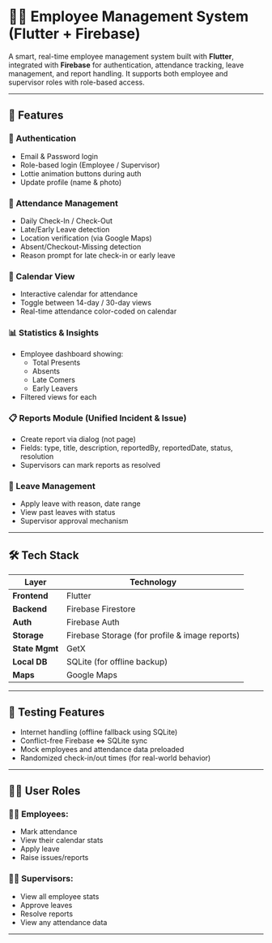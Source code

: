 # 🧑‍💼 Employee Management System (Flutter + Firebase)

A smart, real-time employee management system built with **Flutter**, integrated with **Firebase** for authentication, attendance tracking, leave management, and report handling. It supports both employee and supervisor roles with role-based access.

---

## 📲 Features

### 🔐 Authentication
- Email & Password login
- Role-based login (Employee / Supervisor)
- Lottie animation buttons during auth
- Update profile (name & photo)

### 📆 Attendance Management
- Daily Check-In / Check-Out
- Late/Early Leave detection
- Location verification (via Google Maps)
- Absent/Checkout-Missing detection
- Reason prompt for late check-in or early leave

### 📅 Calendar View
- Interactive calendar for attendance
- Toggle between 14-day / 30-day views
- Real-time attendance color-coded on calendar

### 📊 Statistics & Insights
- Employee dashboard showing:
    - Total Presents
    - Absents
    - Late Comers
    - Early Leavers
- Filtered views for each

### 📋 Reports Module (Unified Incident & Issue)
- Create report via dialog (not page)
- Fields: type, title, description, reportedBy, reportedDate, status, resolution
- Supervisors can mark reports as resolved

### 🌴 Leave Management
- Apply leave with reason, date range
- View past leaves with status
- Supervisor approval mechanism

---

## 🛠️ Tech Stack

| Layer           | Technology           |
|----------------|----------------------|
| **Frontend**    | Flutter              |
| **Backend**     | Firebase Firestore   |
| **Auth**        | Firebase Auth        |
| **Storage**     | Firebase Storage (for profile & image reports) |
| **State Mgmt**  | GetX                 |
| **Local DB**    | SQLite (for offline backup) |
| **Maps**        | Google Maps          |

---

## 🧪 Testing Features

- Internet handling (offline fallback using SQLite)
- Conflict-free Firebase <=> SQLite sync
- Mock employees and attendance data preloaded
- Randomized check-in/out times (for real-world behavior)

---

## 🧑‍💼 User Roles

### 👨‍💼 Employees:
- Mark attendance
- View their calendar stats
- Apply leave
- Raise issues/reports

### 👩‍💼 Supervisors:
- View all employee stats
- Approve leaves
- Resolve reports
- View any attendance data

---